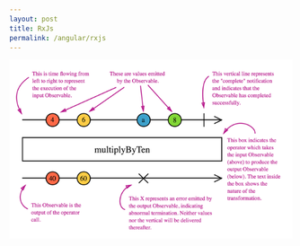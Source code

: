 ```yaml
---
layout: post
title: RxJs
permalink: /angular/rxjs
---
```


![rxjs](https://github.com/arpit04tripathi/files-cdn/raw/cdn/angular/rxjs.png)
